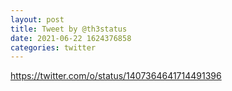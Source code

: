 ```yaml
--- 
layout: post 
title: Tweet by @th3status 
date: 2021-06-22 1624376858 
categories: twitter 
--- 
```

https://twitter.com/o/status/1407364641714491396